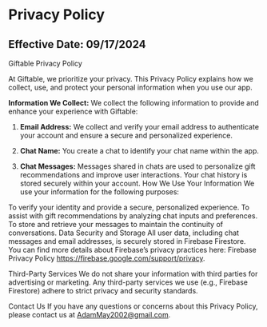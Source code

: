 # Privacy Policy

## Effective Date: 09/17/2024

Giftable Privacy Policy

At Giftable, we prioritize your privacy. This Privacy Policy explains how we collect, use, and protect your personal information when you use our app.

**Information We Collect:** We collect the following information to provide and enhance your experience with Giftable:

1. **Email Address:** We collect and verify your email address to authenticate your account and ensure a secure and personalized experience.

2. **Chat Name:** You create a chat to identify your chat name within the app.

3. **Chat Messages:** Messages shared in chats are used to personalize gift recommendations and improve user interactions. Your chat history is stored securely within your account.
How We Use Your Information We use your information for the following purposes:

To verify your identity and provide a secure, personalized experience.
To assist with gift recommendations by analyzing chat inputs and preferences.
To store and retrieve your messages to maintain the continuity of conversations.
Data Security and Storage All user data, including chat messages and email addresses, is securely stored in Firebase Firestore. You can find more details about Firebase’s privacy practices here: Firebase Privacy Policy https://firebase.google.com/support/privacy.

Third-Party Services We do not share your information with third parties for advertising or marketing. Any third-party services we use (e.g., Firebase Firestore) adhere to strict privacy and security standards.

Contact Us If you have any questions or concerns about this Privacy Policy, please contact us at AdamMay2002@gmail.com.
